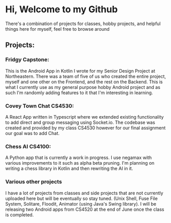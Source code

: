 # Hi, Welcome to my Github

There's a combination of projects for classes, hobby projects, and helpful things here for myself, feel free to browse around

## Projects:

### Fridgy Capstone:
This is the Android App in Kotlin I wrote for my Senior Design Project at Northeastern.  There was a team of five of us who created the entire project, myself and one other on the Frontend, and the rest on the Backend.  This is what I currently use as my general purpose hobby Android project and as such I'm randomly adding features to it that I'm interesting in learning.

### Covey Town Chat CS4530:
A React App written in Typescript where we extended existing functionality to add direct and group messaging using Socket.io.  The codebase was created and provided by my class CS4530 however for our final assignment our goal was to add Chat.

### Chess AI CS4100:
A Python app that is currently a work in progress.  I use negamax with various improvements to it such as alpha beta pruning.  I'm planning on writing a chess library in Kotlin and then rewriting the AI in it.

### Various other projects
I have a lot of projects from classes and side projects that are not currently uploaded here but will be eventually so stay tuned. (Unix Shell, Fuse File System, Solitare, Floodit, Animator (using Java's Swing library).
I will be releasing two Android apps from CS4520 at the end of June once the class is completed.





<!--
**herschelwiseman/herschelwiseman** is a ✨ _special_ ✨ repository because its `README.md` (this file) appears on your GitHub profile.

Here are some ideas to get you started:

- 🔭 I’m currently working on ...
- 🌱 I’m currently learning ...
- 👯 I’m looking to collaborate on ...
- 🤔 I’m looking for help with ...
- 💬 Ask me about ...
- 📫 How to reach me: ...
- 😄 Pronouns: ...
- ⚡ Fun fact: ...
-->
